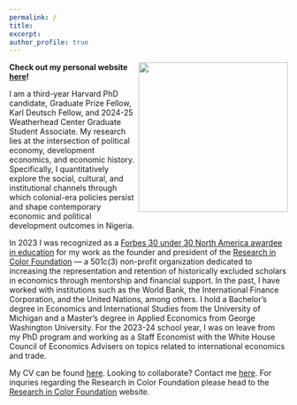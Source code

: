 ```yaml
---
permalink: /
title:
excerpt:
author_profile: true 
---
```

<img align="right" width="270" height="270" src="https://politics.princeton.edu/sites/default/files/styles/square/public/images/chine_headshot_new.jpg?h=97d761eb&itok=qMU0oj2J">

**Check out my personal website [here](https://www.chinemeluokafor.com/)!**

I am a third-year Harvard PhD candidate, Graduate Prize Fellow, Karl Deutsch Fellow, and 2024-25 Weatherhead Center Graduate Student Associate. My research lies at the intersection of political economy, development economics, and economic history. Specifically, I quantitatively explore the social, cultural, and institutional channels through which colonial-era policies persist and shape contemporary economic and political development outcomes in Nigeria. 

In 2023 I was recognized as a [Forbes 30 under 30 North America awardee in education](https://www.forbes.com/profile/chinemelu-okafor/?sh=2b41c5928d20https://www.forbes.com/profile/chinemelu-okafor/?sh=2b41c5928d20) for my work as the founder and president of the [Research in Color Foundation](https://en.wikipedia.org/wiki/The_Research_in_Color_Foundation) — a 501c(3) non-profit organization dedicated to increasing the representation and retention of historically excluded scholars in economics through mentorship and financial support. In the past, I have worked with institutions such as the World Bank, the International Finance Corporation, and the United Nations, among others. I hold a Bachelor’s degree in Economics and International Studies from the University of Michigan and a Master’s degree in Applied Economics from George Washington University. For the 2023-24 school year, I was on leave from my PhD program and working as a Staff Economist with the White House Council of Economics Advisers on topics related to international economics and trade.

My CV can be found [here](https://chinemeluokafor.github.io/CV/). Looking to collaborate? Contact me [here](https://www.chinemeluokafor.com/contact-me-chinemelu-okafor). For inquries regarding the Research in Color Foundation please head to the [Research in Color Foundation](https://www.researchincolor.org/contact-the-team) website.
